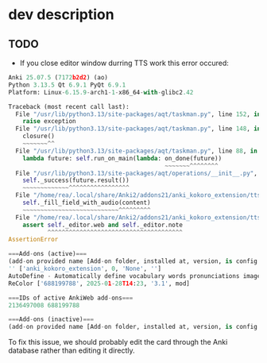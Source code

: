 # dev description

## TODO

- If you close editor window durring TTS work this error occured:

```python
Anki 25.07.5 (7172b2d2) (ao)
Python 3.13.5 Qt 6.9.1 PyQt 6.9.1
Platform: Linux-6.15.9-arch1-1-x86_64-with-glibc2.42

Traceback (most recent call last):
  File "/usr/lib/python3.13/site-packages/aqt/taskman.py", line 152, in raise_exception
    raise exception
  File "/usr/lib/python3.13/site-packages/aqt/taskman.py", line 148, in _on_closures_pending
    closure()
    ~~~~~~~^^
  File "/usr/lib/python3.13/site-packages/aqt/taskman.py", line 88, in <lambda>
    lambda future: self.run_on_main(lambda: on_done(future))
                                            ~~~~~~~^^^^^^^^
  File "/usr/lib/python3.13/site-packages/aqt/operations/__init__.py", line 261, in wrapped_done
    self._success(future.result())
    ~~~~~~~~~~~~~^^^^^^^^^^^^^^^^^
  File "/home/rea/.local/share/Anki2/addons21/anki_kokoro_extension/tts_button.py", line 92, in _send_request_callback
    self._fill_field_with_audio(content)
    ~~~~~~~~~~~~~~~~~~~~~~~~~~~^^^^^^^^^
  File "/home/rea/.local/share/Anki2/addons21/anki_kokoro_extension/tts_button.py", line 83, in _fill_field_with_audio
    assert self._editor.web and self._editor.note
           ^^^^^^^^^^^^^^^^^^^^^^^^^^^^^^^^^^^^^^
AssertionError

===Add-ons (active)===
(add-on provided name [Add-on folder, installed at, version, is config changed])
'' ['anki_kokoro_extension', 0, 'None', '']
AutoDefine - Automatically define vocabulary words pronunciations images ['2136497008', 2023-11-09T06:03, 'None', mod]
ReColor ['688199788', 2025-01-28T14:23, '3.1', mod]

===IDs of active AnkiWeb add-ons===
2136497008 688199788

===Add-ons (inactive)===
(add-on provided name [Add-on folder, installed at, version, is config changed])
```
To fix this issue, we should probably edit the card through the Anki database rather than editing it directly.

